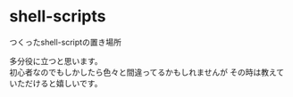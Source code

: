 # shell-scripts
つくったshell-scriptの置き場所

多分役に立つと思います。</br>
初心者なのでもしかしたら色々と間違ってるかもしれませんが
その時は教えていただけると嬉しいです。
